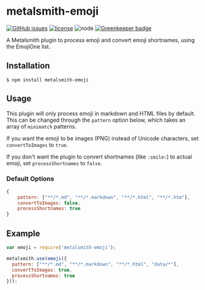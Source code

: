 # metalsmith-emoji

[![GitHub issues](https://img.shields.io/github/issues/tech4him1/metalsmith-emoji.svg)](https://github.com/tech4him1/metalsmith-emoji/issues) [![license](https://img.shields.io/github/license/tech4him1/metalsmith-emoji.svg)](https://github.com/tech4him1/metalsmith-emoji/blob/master/LICENSE) ![node](https://img.shields.io/node/v/metalsmith-emoji.svg) [![Greenkeeper badge](https://badges.greenkeeper.io/tech4him1/metalsmith-emoji.svg)](https://greenkeeper.io/)

  A Metalsmith plugin to process emoji and convert emoji shortnames, using the EmojiOne list.

## Installation

    $ npm install metalsmith-emoji

## Usage

  This plugin will only process emoji in markdown and HTML files by default. This can be changed through the `pattern` option below, which takes an array of `minimatch` patterns.

  If you want the emoji to be images (PNG) instead of Unicode characters, set `convertToImages` to `true`.

  If you don't want the plugin to convert shortnames (like `:smile:`) to actual emoji, set `processShortnames` to `false`.

### Default Options

```js
{
    pattern: ["**/*.md", "**/*.markdown", "**/*.html", "**/*.htm"],
    convertToImages: false,
    processShortnames: true
}
```

## Example

```js
var emoji = require('metalsmith-emoji');

metalsmith.use(emoji({
  pattern: ["**/*.md", "**/*.markdown", "**/*.html", "data/*"],
  convertToImages: true,
  processShortnames: true
}));
```
